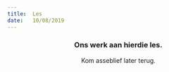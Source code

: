 ```yaml
---
title:  Les
date:   10/08/2019
---
```


### <center>Ons werk aan hierdie les.</center>
<center>Kom asseblief later terug.</center>